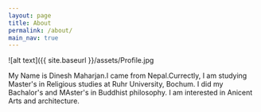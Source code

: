 ```yaml
---
layout: page
title: About
permalink: /about/
main_nav: true
---
```


![alt text]({{ site.baseurl }}/assets/Profile.jpg

My Name is Dinesh Maharjan.I came from Nepal.Currectly, I am studying Master's in Religious studies at Ruhr University, Bochum. I did my Bachalor's and MAster's in Buddhist philosophy. I am interested in Anicent Arts and architecture.

[jekyll]: https://github.com/Din977/world-heritage
